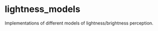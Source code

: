 lightness_models
================

Implementations of different models of lightness/brightness perception.
